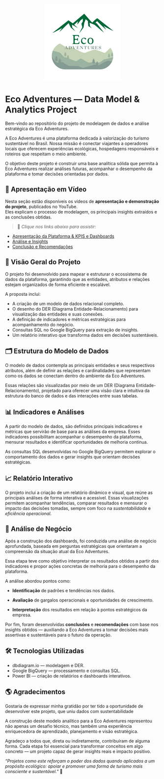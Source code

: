 <p align="center">
  <img src="assets\eco_adventures_logo.png" alt="Eco Adventures Logo" width="250"/>
</p>

# Eco Adventures — Data Model & Analytics Project

Bem-vindo ao repositório do projeto de modelagem de dados e análise estratégica da Eco Adventures.

A Eco Adventures é uma plataforma dedicada à valorização do turismo sustentável no Brasil. Nossa missão é conectar viajantes a operadores locais que oferecem experiências ecológicas, hospedagens responsáveis e roteiros que respeitam o meio ambiente.

O objetivo deste projeto é construir uma base analítica sólida que permita à Eco Adventures realizar análises futuras, acompanhar o desempenho da plataforma e tomar decisões orientadas por dados.

## 🎥 **Apresentação em Vídeo**

Nesta seção estão disponíveis os vídeos de **apresentação e demonstração do projeto**, publicados no YouTube.  
Eles explicam o processo de modelagem, os principais insights extraídos e as conclusões obtidas.

> 🔗 *Clique nos links abaixo para assistir:*

- [Apresentação da Plataforma & KPIS e Dashboards](https://www.youtube.com/watch?v=RSBOo8w0Xpg)
- [Análise e Insights](https://www.youtube.com/watch?v=buHKPIl1gT8)
- [Conclusão e Recomendações](https://www.youtube.com/watch?v=GyPFfJefhxo)

## 🧩 Visão Geral do Projeto

O projeto foi desenvolvido para mapear e estruturar o ecossistema de dados da plataforma, garantindo que as entidades, atributos e relações estejam organizados de forma eficiente e escalável.

A proposta inclui:
- A criação de um modelo de dados relacional completo.
- O desenho do DER (Diagrama Entidade-Relacionamento) para visualização das entidades e suas conexões.
- A definição de indicadores e métricas estratégicas para acompanhamento do negócio.
- Consultas SQL no Google BigQuery para extração de insights.
- Um relatório interativo que transforma dados em decisões sustentáveis.

## 🗂️ Estrutura do Modelo de Dados

O modelo de dados contempla as principais entidades e seus respectivos atributos, além de definir as relações e cardinalidades que representam como os dados se conectam dentro do ambiente da Eco Adventures.

Essas relações são visualizadas por meio de um DER (Diagrama Entidade-Relacionamento), projetado para oferecer uma visão clara e intuitiva da estrutura do banco de dados e das interações entre suas tabelas.

## 📊 Indicadores e Análises

A partir do modelo de dados, são definidos principais indicadores e métricas que servirão de base para as análises da empresa.
Esses indicadores possibilitam acompanhar o desempenho da plataforma, mensurar resultados e identificar oportunidades de melhoria contínua.

As consultas SQL desenvolvidas no Google BigQuery permitem explorar o comportamento dos dados e gerar insights que orientam decisões estratégicas.

## 📈 Relatório Interativo

O projeto inclui a criação de um relatório dinâmico e visual, que reúne as principais análises de forma interativa e acessível.
Essas visualizações permitem acompanhar tendências, comparar resultados e mensurar o impacto das decisões tomadas, sempre com foco na *sustentabilidade* e *eficiência operacional*.

## 🚀 Análise de Negócio

Após a construção dos dashboards, foi conduzida uma análise de negócio aprofundada, baseada em perguntas estratégicas que orientaram a compreensão da situação atual da Eco Adventures.

Essa etapa teve como objetivo interpretar os resultados obtidos a partir dos indicadores e propor ações concretas de melhoria para o desempenho da plataforma.

A análise abordou pontos como:

- **Identificação** de padrões e tendências nos dados.

- **Avaliação** de gargalos operacionais e oportunidades de crescimento.

- **Interpretação** dos resultados em relação à pontos estratégicos da empresa.

Por fim, foram desenvolvidas **conclusões** e **recomendações** com base nos insights obtidos — auxiliando a Eco Adventures a tomar decisões mais assertivas e sustentáveis para o futuro da operação.

## 🛠️ Tecnologias Utilizadas

- dbdiagram.io — modelagem e DER.
- Google BigQuery — processamento e consultas SQL.
- Power BI — criação de relatórios e dashboards interativos.

## 🌎 Agradecimentos

Gostaria de expressar minha gratidão por ter tido a oportunidade de desenvolver este projeto, que uniu dados com sustentabilidade

A construção deste modelo analítico para a Eco Adventures representou não apenas um desafio técnico, mas também uma experiência enriquecedora de aprendizado, planejamento e visão estratégica.

Agradeço a todos que, direta ou indiretamente, contribuíram de alguma forma.
Cada etapa foi essencial para transformar conceitos em algo concreto — um projeto capaz de gerar insights reais e impacto positivo.

*“Projetos como este reforçam o poder dos dados quando aplicados a um propósito ecológico: apoiar e promover uma forma de turismo mais consciente e sustentável.”* 🌱